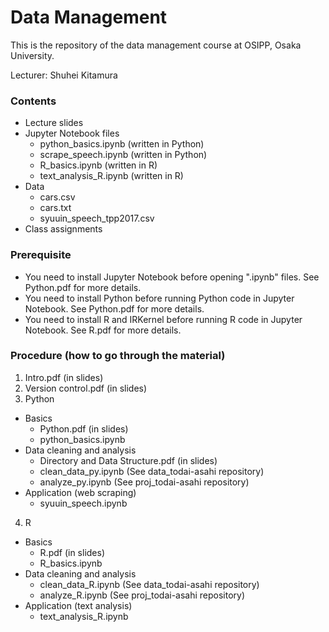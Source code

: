 # Data Management

This is the repository of the data management course at OSIPP, Osaka University.

Lecturer: Shuhei Kitamura

### Contents

- Lecture slides
- Jupyter Notebook files
  - python_basics.ipynb (written in Python)
  - scrape_speech.ipynb (written in Python)
  - R_basics.ipynb (written in R)
  - text_analysis_R.ipynb (written in R)  
- Data
  - cars.csv
  - cars.txt
  - syuuin_speech_tpp2017.csv
- Class assignments

### Prerequisite

- You need to install Jupyter Notebook before opening ".ipynb" files. See Python.pdf for more details.
- You need to install Python before running Python code in Jupyter Notebook. See Python.pdf for more details.
- You need to install R and IRKernel before running R code in Jupyter Notebook. See R.pdf for more details.

### Procedure (how to go through the material)

1. Intro.pdf (in slides)
2. Version control.pdf (in slides)
3. Python
  - Basics 
    - Python.pdf (in slides) 
    - python_basics.ipynb
  - Data cleaning and analysis
    - Directory and Data Structure.pdf (in slides)
    - clean_data_py.ipynb (See data_todai-asahi repository)
    - analyze_py.ipynb (See proj_todai-asahi repository)
  - Application (web scraping)
    - syuuin_speech.ipynb
4. R
  - Basics
    - R.pdf (in slides)
    - R_basics.ipynb
  - Data cleaning and analysis
    - clean_data_R.ipynb (See data_todai-asahi repository)
    - analyze_R.ipynb (See proj_todai-asahi repository)
  - Application (text analysis)
    - text_analysis_R.ipynb
